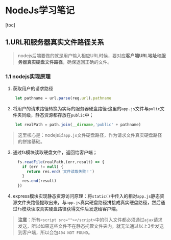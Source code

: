 # NodeJs学习笔记

[toc]

## 1.URL和服务器真实文件路径关系

> nodejs后端要做的就是用户输入相应URL时候，要对应**客户端URL地址**和**服务器真实硬盘文件路径**，确保返回正确的文件。

### 1.1 nodejs实现原理
1. 获取用户的请求路径
   
   ``` js
    let pathname = url.parse(req.url).pathname
   ```

2. 将用户的请求路径转换为实际的服务器硬盘路径:这里的`app.js`文件与`pulic`文件夹同级，静态资源都存放在`public`中；
   
   ``` js
    let realPath = path.join(__dirname,'public' + pathname)
   ```

> 这里核心是：nodejs以`app.js`文件硬盘路径，作为请求文件真实硬盘路径的拼接基础。

3. 通过fs模块读取硬盘文件，返回给客户端；

    ``` js
      fs.readFile(realPath,(err,result) => {
        if (err != null) {
          return res.end('文件读取失败！')
        }
        res.end(result)
      })
    ```

4. express模块实现静态资源访问原理：将`static()`中传入的相对`app.js`静态资源文件夹路径提取出来，与`app.js`真实硬盘路径拼接成真实硬盘路径，然后通过`fs`模块读取真实硬盘路径获得文件后发送给客户端。

> **注意**：所有`<script src=""></script>`中的引入文件都必须通过`ajax`请求发送，所以如果这些文件不在静态托管文件夹内，就无法通过以上3步发送到客户端，所以会包`404 NOT FOUND`。